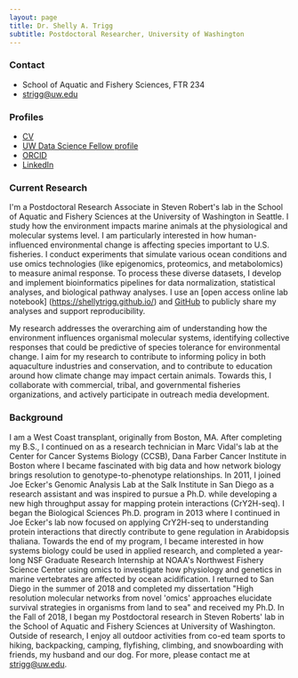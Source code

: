 ```yaml
---
layout: page
title: Dr. Shelly A. Trigg
subtitle: Postdoctoral Researcher, University of Washington
---
```


### Contact
- School of Aquatic and Fishery Sciences, FTR 234
- [strigg@uw.edu](mailto:strigg@uw.edu)

### Profiles
- [CV](https://htmlpreview.github.io/?https://github.com/shellytrigg/shellytrigg.github.io/blob/master/docs/ShellyTriggCVOct2019web.html)
- [UW Data Science Fellow profile](https://escience.washington.edu/people/shelly-trigg/)
- [ORCID](https://orcid.org/0000-0001-6904-4149)
- [LinkedIn](https://www.linkedin.com/in/shelly-trigg-ph-d-670b6121)


### Current Research 

I'm a Postdoctoral Research Associate in Steven Robert's lab in the School of Aquatic and Fishery Sciences at the University of Washington in Seattle. I study how the environment impacts marine animals at the physiological and molecular systems level. I am particularly interested in how human-influenced environmental change is affecting species important to U.S. fisheries. I conduct experiments that simulate various ocean conditions and use omics technologies (like epigenomics, proteomics, and metabolomics) to measure animal response. To process these diverse datasets, I develop and implement bioinformatics pipelines for data normalization, statistical analyses, and biological pathway analyses. I use an [open access online lab notebook] (https://shellytrigg.github.io/) and [GitHub](https://github.com/shellytrigg) to publicly share my analyses and support reproducibility.

My research addresses the overarching aim of understanding how the environment influences organismal molecular systems, identifying collective responses that could be predictive of species tolerance for environmental change. I aim for my research to contribute to informing policy in both aquaculture industries and conservation, and to contribute to education around how climate change may impact certain animals. Towards this, I collaborate with commercial, tribal, and governmental fisheries organizations, and actively participate in outreach media development.

### Background

I am a West Coast transplant, originally from Boston, MA. After completing my B.S., I continued on as a research technician in Marc Vidal's lab at the Center for Cancer Systems Biology (CCSB), Dana Farber Cancer Institute in Boston where I became fascinated with big data and how network biology brings resolution to genotype-to-phenotype relationships. In 2011, I joined Joe Ecker's Genomic Analysis Lab at the Salk Institute in San Diego as a research assistant and was inspired to pursue a Ph.D. while developing a new high throughput assay for mapping protein interactions (CrY2H-seq). I began the Biological Sciences Ph.D. program in 2013 where I continued in Joe Ecker's lab now focused on applying CrY2H-seq to understanding protein interactions that directly contribute to gene regulation in Arabidopsis thaliana. Towards the end of my program, I became interested in how systems biology could be used in applied research, and completed a year-long NSF Graduate Research Internship at NOAA's Northwest Fishery Science Center using omics to investigate how physiology and genetics in marine vertebrates are affected by ocean acidification. I returned to San Diego in the summer of 2018 and completed my dissertation "High resolution molecular networks from novel 'omics' approaches elucidate survival strategies in organisms from land to sea" and received my Ph.D. In the Fall of 2018, I began my Postdoctoral research in Steven Roberts' lab in the School of Aquatic and Fishery Sciences at University of Washington. Outside of research, I enjoy all outdoor activities from co-ed team sports to hiking, backpacking, camping, flyfishing, climbing, and snowboarding with friends, my husband and our dog. For more, please contact me at [strigg@uw.edu](mailto:strigg@uw.edu).


